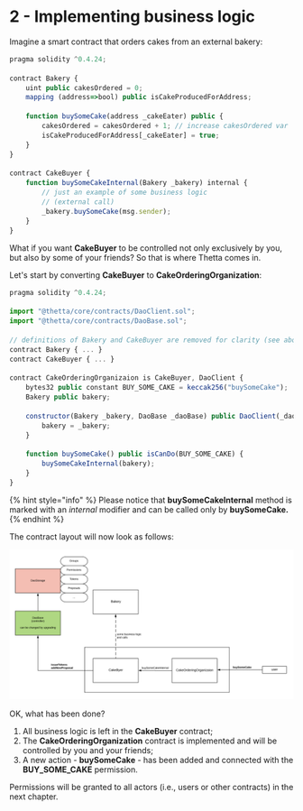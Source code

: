# 2 - Implementing business logic

Imagine a smart contract that orders cakes from an external bakery:​

```javascript
pragma solidity ^0.4.24;
​​
contract Bakery {
    uint public cakesOrdered = 0;
    mapping (address=>bool) public isCakeProducedForAddress;
​
    function buySomeCake(address _cakeEater) public {
        cakesOrdered = cakesOrdered + 1; // increase cakesOrdered var
        isCakeProducedForAddress[_cakeEater] = true;
    }
}

contract CakeBuyer {
    function buySomeCakeInternal(Bakery _bakery) internal { 
        // just an example of some business logic
        // (external call)
        _bakery.buySomeCake(msg.sender);
    }
}
```

What if you want **CakeBuyer** to be controlled not only exclusively by you, but also by some of your friends? So that is where Thetta comes in.

Let's start by converting **CakeBuyer** to **CakeOrderingOrganization**:

```javascript
pragma solidity ^0.4.24;

import "@thetta/core/contracts/DaoClient.sol";
import "@thetta/core/contracts/DaoBase.sol";

// definitions of Bakery and CakeBuyer are removed for clarity (see above)
contract Bakery { ... }
contract CakeBuyer { ... }

contract CakeOrderingOrganizaion is CakeBuyer, DaoClient {
    bytes32 public constant BUY_SOME_CAKE = keccak256("buySomeCake");
    Bakery public bakery;

    constructor(Bakery _bakery, DaoBase _daoBase) public DaoClient(_daoBase){
        bakery = _bakery;
    }

    function buySomeCake() public isCanDo(BUY_SOME_CAKE) {
        buySomeCakeInternal(bakery);
    }
}
```

{% hint style="info" %}
Please notice that **buySomeCakeInternal** method is marked with an _internal_ modifier and can be called only by **buySomeCake.**
{% endhint %}

The contract layout will now look as follows:

![](../.gitbook/assets/graph%20%281%29.png)

OK, what has been done?

1. All business logic is left in the **CakeBuyer** contract;
2. The **CakeOrderingOrganization** contract is implemented and will be controlled by you and your friends;
3. A new action - **buySomeCake** - has been added and connected with the **BUY\_SOME\_CAKE** permission.

Permissions will be granted to all actors \(i.e., users or other contracts\) in the next chapter.

